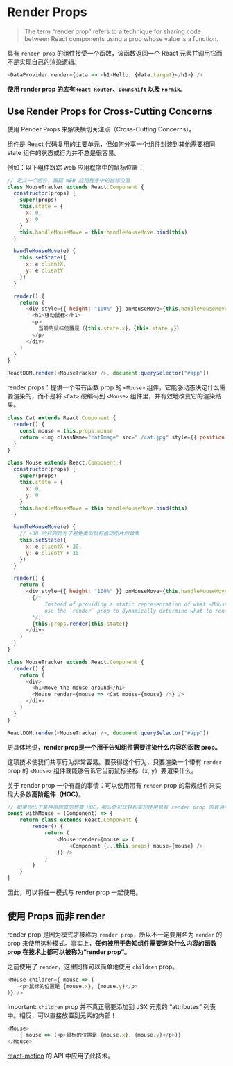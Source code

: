 # Render Props

> The term “render prop” refers to a technique for sharing code between React components using a prop whose value is a function.

具有 `render prop` 的组件接受一个函数，该函数返回一个 React 元素并调用它而不是实现自己的渲染逻辑。

```javascript
<DataProvider render={data => <h1>Hello, {data.target}</h1>} />
```

**使用 render prop 的库有`React Router`、`Downshift` 以及 `Formik`。**

## Use Render Props for Cross-Cutting Concerns

使用 Render Props 来解决横切关注点（Cross-Cutting Concerns）。

组件是 React 代码复用的主要单元，但如何分享一个组件封装到其他需要相同 state 组件的状态或行为并不总是很容易。

例如：以下组件跟踪 web 应用程序中的鼠标位置：

```javascript
// 定义一个组件，跟踪 WEB 应用程序中的鼠标位置
class MouseTracker extends React.Component {
  constructor(props) {
    super(props)
    this.state = {
      x: 0,
      y: 0
    }
    this.handleMouseMove = this.handleMouseMove.bind(this)
  }

  handleMouseMove(e) {
    this.setState({
      x: e.clientX,
      y: e.clientY
    })
  }

  render() {
    return (
      <div style={{ height: "100%" }} onMouseMove={this.handleMouseMove}>
        <h1>移动鼠标</h1>
        <p>
          当前的鼠标位置是（{this.state.x}，{this.state.y}）
        </p>
      </div>
    )
  }
}

ReactDOM.render(<MouseTracker />, document.querySelector("#app"))
```

render props：提供一个带有函数 prop 的 `<Mouse>` 组件，它能够动态决定什么需要渲染的，而不是将 `<Cat>` 硬编码到 `<Mouse>` 组件里，并有效地改变它的渲染结果。

```javascript
class Cat extends React.Component {
  render() {
    const mouse = this.props.mouse
    return <img className="catImage" src="./cat.jpg" style={{ position: "absolute", left: mouse.x, top: mouse.y }} />
  }
}

class Mouse extends React.Component {
  constructor(props) {
    super(props)
    this.state = {
      x: 0,
      y: 0
    }
    this.handleMouseMove = this.handleMouseMove.bind(this)
  }

  handleMouseMove(e) {
    // +30 的目的是为了避免类似鼠标拖动图片的效果
    this.setState({
      x: e.clientX + 30,
      y: e.clientY + 30
    })
  }

  render() {
    return (
      <div style={{ height: "100%" }} onMouseMove={this.handleMouseMove}>
        {/* 
            Instead of providing a static representation of what <Mouse> renders,
            use the `render` prop to dynamically determine what to render. 
        */}
        {this.props.render(this.state)}
      </div>
    )
  }
}

class MouseTracker extends React.Component {
  render() {
    return (
      <div>
        <h1>Move the mouse around</h1>
        <Mouse render={mouse => <Cat mouse={mouse} />} />
      </div>
    )
  }
}

ReactDOM.render(<MouseTracker />, document.querySelector("#app"))
```

更具体地说，**render prop是一个用于告知组件需要渲染什么内容的函数 prop。**

这项技术使我们共享行为非常容易。要获得这个行为，只要渲染一个带有 `render` prop 的 `<Mouse>` 组件就能够告诉它当前鼠标坐标（x, y）要渲染什么。

关于 render prop 一个有趣的事情：可以使用带有 `render` prop 的常规组件来实现大多数**高阶组件（HOC）**。

```javascript
// 如果你出于某种原因真的想要 HOC，那么你可以轻松实现使用具有 render prop 的普通组件创建一个
const withMouse = (Component) => {
    return class extends React.Component {
        render() {
            return (
                <Mouse render={mouse => (
                    <Component {...this.props} mouse={mouse} />
                )} />
            )
        }
    }
}
```

因此，可以将任一模式与 render prop 一起使用。

## 使用 Props 而非 render

render prop 是因为模式才被称为 `render prop`，所以不一定要用名为 `render` 的 prop 来使用这种模式。事实上，**任何被用于告知组件需要渲染什么内容的函数 prop 在技术上都可以被称为“render prop”。**

之前使用了 `render`，这里同样可以简单地使用 `children` prop。

```javascript
<Mouse children={ mouse => (
    <p>鼠标的位置是 {mouse.x}, {mouse.y}</p>
)} />
```

Important: `children` prop 并不真正需要添加到 JSX 元素的 “attributes” 列表中。相反，可以直接放置到元素的内部！

```javascript
<Mouse>
    { mouse => (<p>鼠标的位置是 {mouse.x}, {mouse.y}</p>)}
</Mouse>
```

[react-motion](https://github.com/chenglou/react-motion) 的 API 中应用了此技术。